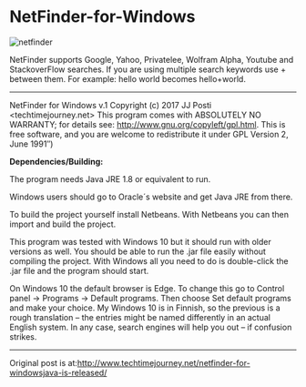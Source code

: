 # NetFinder-for-Windows


![netfinder](https://user-images.githubusercontent.com/29865797/30962913-44fe3c4e-a454-11e7-9ff8-453144c45303.jpg)

NetFinder supports Google, Yahoo, Privatelee, Wolfram Alpha, Youtube and StackoverFlow searches. If you are using multiple search keywords use +  between them. For example: hello world becomes hello+world.

___________

NetFinder for Windows v.1 Copyright (c) 2017 JJ Posti <techtimejourney.net> This program comes with ABSOLUTELY NO WARRANTY; for details see: http://www.gnu.org/copyleft/gpl.html. This is free software, and you are welcome to redistribute it under
GPL Version 2, June 1991″)

<b>Dependencies/Building:</b>

The program needs Java JRE 1.8 or equivalent to run.

Windows users should go to Oracle´s website and get Java JRE from there.

To build the project yourself install Netbeans. With Netbeans you can then import and build the project.

This program was tested with Windows 10 but it should run with older versions as well. You should be able to run the .jar file easily without compiling the project. With Windows all you need to do is double-click the .jar file and the program should start.

On Windows 10 the default browser is Edge. To change this go to Control panel -> Programs -> Default programs. Then choose Set default programs and make your choice. My Windows 10 is in Finnish, so the previous is a rough translation – the entries might be named differently in an actual English system. In any case, search engines will help you out – if confusion strikes.

_______
Original post is at:http://www.techtimejourney.net/netfinder-for-windowsjava-is-released/
